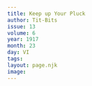 ```yaml
---
title: Keep up Your Pluck
author: Tit-Bits
issue: 13
volume: 6
year: 1917
month: 23
day: VI
tags:
layout: page.njk
image:
---
```





